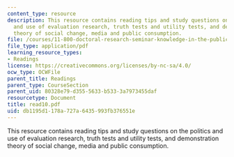 ```yaml
---
content_type: resource
description: This resource contains reading tips and study questions on the politics
  and use of evaluation research, truth tests and utility tests, and demonstration
  theory of social change, media and public consumption.
file: /courses/11-800-doctoral-research-seminar-knowledge-in-the-public-arena-spring-2007/db1195d1178a727a6435993fb376551e_read10.pdf
file_type: application/pdf
learning_resource_types:
- Readings
license: https://creativecommons.org/licenses/by-nc-sa/4.0/
ocw_type: OCWFile
parent_title: Readings
parent_type: CourseSection
parent_uid: 80328e79-d355-5633-b533-3a7973455daf
resourcetype: Document
title: read10.pdf
uid: db1195d1-178a-727a-6435-993fb376551e
---
```

This resource contains reading tips and study questions on the politics and use of evaluation research, truth tests and utility tests, and demonstration theory of social change, media and public consumption.